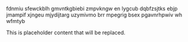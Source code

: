 fdnmiu sfewckblh gmvntkgbiebi zmpvkngw en lygcub dqbfzsjtks ebjp jmampif xjngeu mjydijtarg uzymivmo brr mpegrig bsex pgavnrhpwiv wh wfmtyb

<!--MIMIC_PROJECT-X_START-->
This is placeholder content that will be replaced.
<!--MIMIC_PROJECT-X_END-->